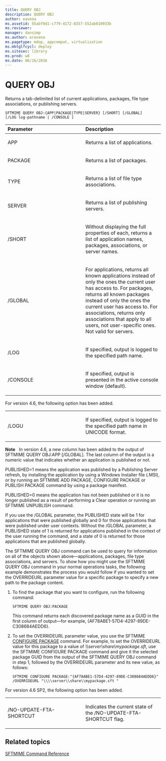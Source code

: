 ```yaml
---
title: QUERY OBJ
description: QUERY OBJ
author: eavena
ms.assetid: 55abf0d1-c779-4172-8357-552ab010933b
ms.reviewer: 
manager: dansimp
ms.author: eravena
ms.pagetype: mdop, appcompat, virtualization
ms.mktglfcycl: deploy
ms.sitesec: library
ms.prod: w8
ms.date: 06/16/2016
---
```



# QUERY OBJ


Returns a tab-delimited list of current applications, packages, file type associations, or publishing servers.

`SFTMIME QUERY OBJ:{APP|PACKAGE|TYPE|SERVER} [/SHORT] [/GLOBAL]                 [/LOG log-pathname | /CONSOLE ]`

<table>
<colgroup>
<col width="50%" />
<col width="50%" />
</colgroup>
<thead>
<tr class="header">
<th align="left">Parameter</th>
<th align="left">Description</th>
</tr>
</thead>
<tbody>
<tr class="odd">
<td align="left"><p>APP</p></td>
<td align="left"><p>Returns a list of applications.</p></td>
</tr>
<tr class="even">
<td align="left"><p>PACKAGE</p></td>
<td align="left"><p>Returns a list of packages.</p></td>
</tr>
<tr class="odd">
<td align="left"><p>TYPE</p></td>
<td align="left"><p>Returns a list of file type associations.</p></td>
</tr>
<tr class="even">
<td align="left"><p>SERVER</p></td>
<td align="left"><p>Returns a list of publishing servers.</p></td>
</tr>
<tr class="odd">
<td align="left"><p>/SHORT</p></td>
<td align="left"><p>Without displaying the full properties of each, returns a list of application names, packages, associations, or server names.</p></td>
</tr>
<tr class="even">
<td align="left"><p>/GLOBAL</p></td>
<td align="left"><p>For applications, returns all known applications instead of only the ones the current user has access to. For packages, returns all known packages instead of only the ones the current user has access to. For associations, returns only associations that apply to all users, not user-specific ones. Not valid for servers.</p></td>
</tr>
<tr class="odd">
<td align="left"><p>/LOG</p></td>
<td align="left"><p>If specified, output is logged to the specified path name.</p></td>
</tr>
<tr class="even">
<td align="left"><p>/CONSOLE</p></td>
<td align="left"><p>If specified, output is presented in the active console window (default).</p></td>
</tr>
</tbody>
</table>

 

For version 4.6, the following option has been added.

<table>
<colgroup>
<col width="50%" />
<col width="50%" />
</colgroup>
<tbody>
<tr class="odd">
<td align="left"><p>/LOGU</p></td>
<td align="left"><p>If specified, output is logged to the specified path name in UNICODE format.</p></td>
</tr>
</tbody>
</table>

 

**Note**  
In version 4.6, a new column has been added to the output of SFTMIME QUERY OBJ:APP \[/GLOBAL\]. The last column of the output is a numeric value that indicates whether an application is published or not.

PUBLISHED=1 means the application was published by a Publishing Server refresh, by installing the application by using a Windows Installer file (.MSI), or by running an SFTMIME ADD PACKAGE, CONFIGURE PACKAGE or PUBLISH PACKAGE command by using a package manifest.

PUBLISHED=0 means the application has not been published or it is no longer published as a result of performing a Clear operation or running an SFTMIME UNPUBLISH command.

If you use the /GLOBAL parameter, the PUBLISHED state will be 1 for applications that were published globally and 0 for those applications that were published under user contexts. Without the /GLOBAL parameter, a PUBLISHED state of 1 is returned for applications published in the context of the user running the command, and a state of 0 is returned for those applications that are published globally.

 

The SFTMIME QUERY OBJ command can be used to query for information on all of the objects shown above—applications, packages, file type associations, and servers. To show how you might use the SFTMIME QUERY OBJ command in your normal operations tasks, the following example demonstrates the process you would follow if you wanted to set the OVERRIDEURL parameter value for a specific package to specify a new path to the package content. 

1.  To find the package that you want to configure, run the following command:

    `SFTMIME QUERY OBJ:PACKAGE`

    This command returns each discovered package name as a GUID in the first column of output—for example, {AF78ABE1-57D4-4297-89DE-C308684AEDD6}.

2.  To set the OVERRIDEURL parameter value, you use the SFTMIME [CONFIGURE PACKAGE](configure-package.md) command. For example, to set the OVERRIDEURL value for this package to a value of *\\\\server\\share\\mypackage.sft*, use the SFTMIME CONFIGURE PACKAGE command and give it the selected package GUID from the output of the SFTMIME QUERY OBJ command in step 1, followed by the OVERRIDEURL parameter and its new value, as follows:

    `SFTMIME CONFIGURE PACKAGE:"{AF78ABE1-57D4-4297-89DE-C308684AEDD6}" /OVERRIDEURL "\\\\server\\share\\mypackage.sft "`

For version 4.6 SP2, the following option has been added.

<table>
<colgroup>
<col width="50%" />
<col width="50%" />
</colgroup>
<tbody>
<tr class="odd">
<td align="left"><p>/NO-UPDATE-FTA-SHORTCUT</p></td>
<td align="left"><p>Indicates the current state of the /NO-UPDATE-FTA-SHORTCUT flag.</p></td>
</tr>
</tbody>
</table>

 

## Related topics


[SFTMIME Command Reference](sftmime--command-reference.md)

 

 





